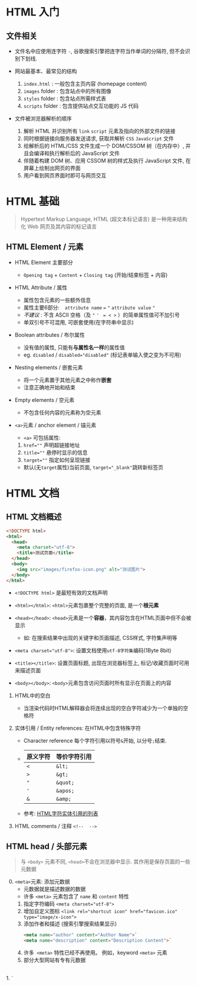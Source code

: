 # HTML 入门

## 文件相关

- 文件名中应使用连字符 `-`, 谷歌搜索引擎把连字符当作单词的分隔符, 但不会识别下划线.

- 网站最基本、最常见的结构
  1. `index.html` : 一般包含主页内容 (homepage content)
  2. `images` folder : 包含站点中的所有图像
  3. `styles` folder : 包含站点所需样式表
  4. `scripts` folder : 包含提供站点交互功能的 JS 代码

- 文件被浏览器解析的顺序
  1. 解析 HTML 并识别所有 `link` `script` 元素及指向的外部文件的链接
  2. 同时根据链接向服务器发送请求, 获取并解析 `CSS` `JavaScript` 文件
  3. 给解析后的 HTML/CSS 文件生成一个 DOM/CSSOM 树（在内存中）, 并且会编译和执行解析后的 JavaScript 文件
  4. 伴随着构建 DOM 树、应用 CSSOM 树的样式及执行 JavaScript 文件, 在屏幕上绘制出网页的界面
  5. 用户看到网页界面时即可与网页交互

# HTML 基础

> Hypertext Markup Language, HTML (超文本标记语言) 是一种用来结构化 Web 网页及其内容的标记语言

## HTML Element / 元素

- HTML Element 主要部分

  - `Opening tag` + `Content` + `Closing tag` (开始/结束标签 + 内容)

- HTML Attribute / 属性

  - 属性包含元素的一些额外信息
  - 属性主要6部分: ` ` `attribute name` `=` `"` `attribute value` `"`
  - *不建议* : 不含 ASCII 空格（及 `"` `'` ` = < >` ）的简单属性值可不加引号
  - 单双引号不可混用, 可嵌套使用(在字符串中显示)

- Boolean attributes / 布尔属性

  - 没有值的属性, 只能有**与属性名一样**的属性值
  - eg. `disabled` / `disabled="disabled"` (标记表单输入使之变为不可用)

- Nesting elements / 嵌套元素

  - 将一个元素置于其他元素之中称作**嵌套**
  - 注意正确地开始和结束

- Empty elements / 空元素

  - 不包含任何内容的元素称为空元素

- `<a>`元素 / anchor element / 锚元素 

  - `<a>` 可包括属性:
  1. `href=""` 声明超链接地址
  2. `title=""` 悬停时显示的信息
  3. `target=""` 指定如何呈现链接
    - 默认(无`target`属性)当前页面, `target="_blank"`跳转新标签页
  

# HTML 文档

## HTML 文档概述

``` html {.line-numbers}
<!DOCTYPE html>
<html>
  <head>
    <meta charset="utf-8">
    <title>测试页面</title>
  </head>
  <body>
    <img src="images/firefox-icon.png" alt="测试图片">
  </body>
</html>
```

- `<!DOCTYPE html>` 是最短有效的文档声明

- `<html></html>`: `<html>`元素包裹整个完整的页面, 是一个**根元素**

- `<head></head>`: `<head>`元素是一个**容器**，其内容包含在HTML页面中但不会被显示
  - 如: 在搜索结果中出现的关键字和页面描述, CSS样式, 字符集声明等

- `<meta charset="utf-8">`: 设置文档使用`utf-8字符集`编码(1Byte 8bit)

- `<title></title>`: 设置页面标题, 出现在浏览器标签上, 标记/收藏页面时可用来描述页面

- `<body></body>`: `<body>`元素包含访问页面时所有显示在页面上的内容

1. HTML中的空白

    - 当渲染代码时HTML解释器会将连续出现的空白字符减少为一个单独的空格符

2. 实体引用 / Entity references: 在HTML中包含特殊字符

    - Character reference 每个字符引用以符号`&`开始, 以分号`;`结束.
    -   原义字符 | 等价字符引用
        --------|-----------
          `<`   | `&lt;`
          `>`   |	`&gt;`
          `"`   |	`&quot;`
          `'`   |	`&apos;`
          `&`   |	`&amp;`
    - 参考: [HTML字符实体引用的列表](https://en.wikipedia.org/wiki/List_of_XML_and_HTML_character_entity_references)

3. HTML comments / 注释
  `<!--  -->`

## HTML head / 头部元素

> 与 `<body>` 元素不同, `<head>`不会在浏览器中显示. 其作用是保存页面的一些元数据

0. `<meta>`元素: 添加元数据
    - 元数据就是描述数据的数据
    - 许多 `<meta>` 元素包含了 `name` 和 `content` 特性
    1. 指定字符编码 `<meta charset="utf-8">`
    2. 增加自定义图标 `<link rel="shortcut icon" href="favicon.ico" type="image/x-icon">`
    2. 添加作者和描述 (搜索引擎搜索结果显示)
        ``` html {.line-numbers}
        <meta name="author" content="Author Name">`
        <meta name="description" content="Description Content">`
        ```
    3. 许多` <meta>` 特性已经不再使用。 例如，keyword `<meta>` 元素
    4. 部分大型网站有专有元数据
<br />
1. `<title>` 元素
    - 是一项元数据，用于表示整个 HTML 文档的标题
    - 显示在标签页的标签中
    - 显示在收藏页面时的建议名称中
    - 显示在搜索结果中 (超链接的文本显示)
<br />
2. 应用 CSS 和 JavaScript
    - 用 `<link>` 元素引入 CSS 文件 
      - `<link rel="stylesheet" href="my-css-file.css">`
    - 用 `<script>` 元素 引入/添加 JavaScript
      - `<script src="my-js-file.js"></script>`
      - `src`引入的脚本会覆盖 `script` 内部的脚本 (同时存在)
<br />
3. 设定主语言

    1. `<html lang="zh-CN">`
    2. 用`<span lang="jp"></span>` 包裹要设定的部分

## HTML 内容 | text

> HTML 的主要工作是编辑文本结构和文本内容 (也称为[语义 semantics](https://developer.mozilla.org/zh-CN/docs/Glossary/Semantics))

### 标题/段落 heading/paragraph

1. `<p>` paragraph content `</p>` : 定义单个段落 

2. `<h1>` the main heading `</h1>` : 定义标题
    - `<h1>` the main heading, `<h2>` subheadings, `<h3>` sub-subheadings
    1. 单页面**单个`<h1>`**
    2. 层次结构的顺序正确 
    3. 尽量只使用 `<h1>` `<h2>` `<h3>`

### 列表 Lists

0. `<li>`: list items

1. 无序 Unordered lists
    ``` html {.line-numbers}
    <ul>
      <li>lists items1</li>
      <li>lists items2</li>
    </ul>
    ```

2. 有序 Ordered lists 
    ``` html {.line-numbers}
    <ol>
      <li>lists items1</li>
      <li>lists items2</li>
    </ol>
    ```
- 列表之间可以嵌套

3. 描述 Description lists

    - 用于标记一组项目及其相关描述. 如术语&定义, 问题&答案等
    - 默认会在描述列表的描述部分(description definition)和描述术语(description terms)之间产生缩进
    - 
      ``` html {.line-numbers}
      <dl>
        <dt>description term1</dt>
          <dd>description definition1</dd>
        <dt>description term2</dt>
          <dd>description definition2</dd>
          <dd>description definition3</dd>
      </dl>
      ```




### 重点强调

1. Emphasis / 强调

    - 在口语表达中强调某些字
    - 用 `<em>`(emphasis) 元素 标记
    - 默认风格为斜体

2. Strong importance / 非常重要

    - 强调重要的词
    - 用 `<strong>`(strong importance) 元素标记
    - 默认风格为粗体

- 强调之间可嵌套

### 表象元素 / presentational elements

- 表象元素: 仅影响表象而**没有语义**, 不建议使用
- 已不使用: 如`<b>, <i>, <u>`

## 建立超链接 / hyperlinks


1. 链接构成: `<a href="" title=""> </a>`
    1. 用 `<a> </a>`元素包裹内容(包括块级元素)创建链接
    2. 用 `href=""`属性(Hypertext Reference) 添加指向的地址
    3. 用 `title=""`属性添加支持信息(悬停显示)
        - 注意: title仅当悬停时才显示, 只用于补充信息
<br />

2. `URL`: Uniform Resource Locator, 统一资源定位器
    - HTTP中, `URL` 被称为 `Web address` 或 `link`
    - `URL` 可指向可在网络上保存的任何内容, 若浏览器不知道如何显示或处理文件, 则会询问是否要打开/下载文件
    - 指向工作目录:
        - 默认指向当前目录
        - 直接索引下级目录 
        - 用 `../` 指向上一级目录
<br />

3. 链接当前文档片段
    - 先给元素分配 `id` 属性 eg. `id="id_Name"`
    ``` html {.line-numbers}
    <a href = "[tagDOC.html]#id_Name">...
    ```

4. absolute URL versus relative URL
    - 绝对链接 `absolute URL`: 指向由其在Web上的绝对位置定义的位置, 包括 protocol(协议), domain name(域名)
    - 相对链接 `relative URL`: 指向与所链接文件相关的位置 

5. 注意点:

    - 链接文本中不要包含 URL, 链接(到)
    - 保持链接尽可能*短*
    - 尽可能使用**相对链接**
        - 使用 相对URL 更有效率
        - 访问 绝对URL 时需先通过 DNS 查找 IP地址
    - 链接到 非HTML资源 时留下清晰的指示
        - 如 `(PDF, 10MB)`

6. 下载链接使用 `download` 属性

    - 使用 `download = ""`提供一个默认的保存文件名
    - `download`属性仅适用于**同源URL**
        - 同源(Same-origin)URL  的 protocol、port(若指定)和 host 都相同

7. 电子邮件链接
    ``` html {.line-numbers}
    <a href = "mailto:[example@abc.com][?]">...
    <a href = "mailto:exp@abc.com?cc=a1@b.com&cc=a2.b.com&subject=The%20subject%20of%20the%20email&body=The%20body%20of%20the%20email">...
    ```
    - 若无邮件地址, 窗口仍会被打开
    - 使用 `?` 分隔 主URL 与 参数值 
    - 使用 `&` 分隔 `mailto:` 中的各个参数
    - 常用: 主题(`subject`)、抄送(`cc`)和主体(`body`)
    - 每个字段的值**必须**是URL编码的, 不能有非打印字符 (如制表符、换行符、分页符) 和空格



<br />
<br />
<br />
<br />
<br />
<br />
<br />
<br />
<br />
<br />
``` html {.line-numbers}
```



``` html {.line-numbers}




```


``` html {.line-numbers}





```


``` html {.line-numbers}








```